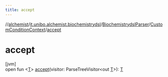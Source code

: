 ```yaml
---
title: accept
---
```

//[alchemist](../../../../index.html)/[it.unibo.alchemist.biochemistrydsl](../../index.html)/[BiochemistrydslParser](../index.html)/[CustomConditionContext](index.html)/[accept](accept.html)



# accept



[jvm]\
open fun <[T](accept.html)> [accept](accept.html)(visitor: ParseTreeVisitor<out [T](../../../it.unibo.alchemist.model.implementations.conditions/-generic-molecule-present/index.html)>): [T](../../../it.unibo.alchemist.model.implementations.conditions/-generic-molecule-present/index.html)




